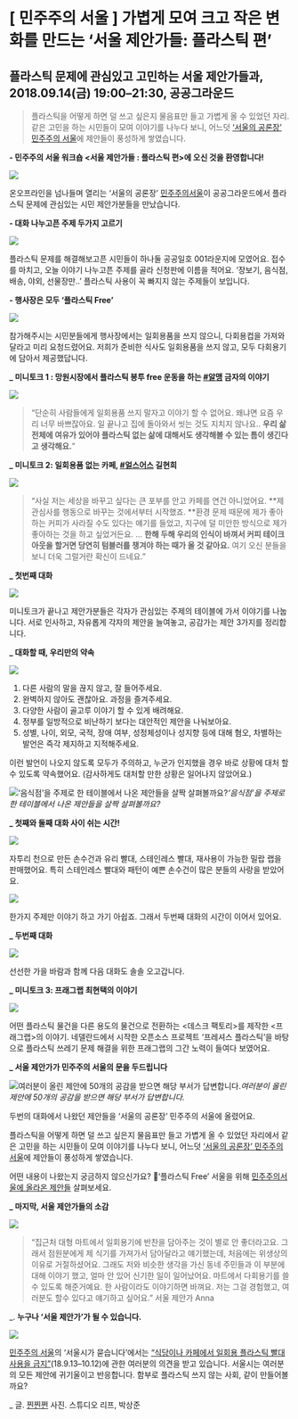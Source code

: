 
# [ 민주주의 서울 ] 가볍게 모여 크고 작은 변화를 만드는 ‘서울 제안가들&#58; 플라스틱 편’

## 플라스틱 문제에 관심있고 고민하는 서울 제안가들과, 2018.09.14(금) 19:00–21:30, 공공그라운드
> 플라스틱을 어떻게 하면 덜 쓰고 싶은지 물음표만 들고 가볍게 올 수 있었던 자리. 
같은 고민을 하는 시민들이 모여 이야기를 나누다 보니, 
어느덧 [‘서울의 공론장’ 민주주의 서울](http://democracy.seoul.go.kr/)에 제안들이 풍성하게 쌓였습니다.

**-
민주주의 서울 워크숍 &lt;서울 제안가들 : 플라스틱 편&gt;에 오신 것을 환영합니다!**

![](/assets/images/민주주의-서울-가볍게-모여-크고-작은-변화를-만드는-서울-제안가들-플라스틱-편/0*H_smVj6GjKgdfOLP)

온오프라인을 넘나들며 열리는 ‘서울의 공론장’ [민주주의서울](https://www.facebook.com/democracyseoul/?__xts__%5B0%5D=68.ARBpasWB2PQlUzSwhvw0x7mtxwoYad4C5u86Yh5U2p-51APfQvIadjk46Zng7SiCmWOaJ5hpQ6l-yrRnLJRvvQ5dMVks9ui45kP-5gnOexCQLjC_eRo7OydxJzlRG2maA137SGW_nbt2phs0CMoXUaxGMIrnjmPk-0mFoADzdq7VqFByYeMF)이 공공그라운드에서 플라스틱 문제에 관심있는 시민 제안가분들을 만났습니다.

**-
대화 나누고픈 주제 두가지 고르기**

![](/assets/images/민주주의-서울-가볍게-모여-크고-작은-변화를-만드는-서울-제안가들-플라스틱-편/0*TPs4ZbnGThaHoe6O)

플라스틱 문제를 해결해보고픈 시민들이 하나둘 공공일호 001라운지에 모였어요. 접수를 마치고, 오늘 이야기 나누고픈 주제를 골라 신청판에 이름을 적어요. ‘장보기, 음식점, 배송, 야외, 선물장만..’ 플라스틱 사용이 꼭 빠지지 않는 주제들이 보입니다.

**-
행사장은 모두 ‘플라스틱 Free’**

![](/assets/images/민주주의-서울-가볍게-모여-크고-작은-변화를-만드는-서울-제안가들-플라스틱-편/0*KIp4LbDXrbGxIOKN)

참가해주시는 시민분들에게 행사장에서는 일회용품을 쓰지 않으니, 다회용컵을 가져와달라고 미리 요청드렸어요. 저희가 준비한 식사도 일회용품을 쓰지 않고, 모두 다회용기에 담아서 제공했답니다.

**_
미니토크 1 : 망원시장에서 플라스틱 봉투 free 운동을 하는 [#알맹](https://www.facebook.com/hashtag/%EC%95%8C%EB%A7%B9) 금자의 이야기**

![](/assets/images/민주주의-서울-가볍게-모여-크고-작은-변화를-만드는-서울-제안가들-플라스틱-편/0*iDBjzd6VyZQyJkZY)
> “단순히 사람들에게 일회용품 쓰지 말자고 이야기 할 수 없어요. 왜냐면 요즘 우리 너무 바쁘잖아요. 일 끝나고 집에 돌아와서 씻는 것도 지치지 않나요.. **우리 삶 전체에 여유가 있어야 플라스틱 없는 삶에 대해서도 생각해볼 수 있는 틈이 생긴다고 생각해요.**”

**_
미니토크 2: 일회용품 없는 카페, [#얼스어스](https://www.facebook.com/hashtag/%EC%96%BC%EC%8A%A4%EC%96%B4%EC%8A%A4) 길현희**

![](/assets/images/민주주의-서울-가볍게-모여-크고-작은-변화를-만드는-서울-제안가들-플라스틱-편/0*DU_ccfQRm4CJSl6K)
> “사실 저는 세상을 바꾸고 싶다는 큰 포부를 안고 카페를 연건 아니었어요. **제 관심사를 행동으로 바꾸는 것에서부터 시작했죠. **환경 문제 때문에 제가 좋아하는 커피가 사라질 수도 있다는 얘기를 들었고, 지구에 덜 미안한 방식으로 제가 좋아하는 것을 하고 싶었거든요. 
…
**한해 두해 우리의 인식이 바껴서 커피 테이크 아웃을 할거면 당연히 텀블러를 챙겨야 하는 때가 올 것 같아요.** 여기 오신 분들을 보니 더욱 그럴거란 확신이 드네요.”

**_
첫번째 대화**

![](/assets/images/민주주의-서울-가볍게-모여-크고-작은-변화를-만드는-서울-제안가들-플라스틱-편/0*9LaJBOGTO0xZ5ZkE)

미니토크가 끝나고 제안가분들은 각자가 관심있는 주제의 테이블에 가서 이야기를 나눕니다. 서로 인사하고, 자유롭게 각자의 제안을 늘여놓고, 공감가는 제안 3가지를 정리합니다.

**_
대화할 때, 우리만의 약속**

![](/assets/images/민주주의-서울-가볍게-모여-크고-작은-변화를-만드는-서울-제안가들-플라스틱-편/0*lj0rbvxdgxfpvD65)

1. 다른 사람의 말을 끊지 않고, 잘 들어주세요.
2. 완벽하지 않아도 괜찮아요. 과정을 즐겨주세요.
3. 다양한 사람이 골고루 이야기 할 수 있게 배려해요.
4. 정부를 일방적으로 비난하기 보다는 대안적인 제안을 나눠보아요.
5. 성별, 나이, 외모, 국적, 장애 여부, 성정체성이나 성지향 등에 대해 혐오, 차별하는 발언은 즉각 제지하고 지적해주세요.

이런 발언이 나오지 않도록 모두가 주의하고, 누군가 인지했을 경우 바로 상황에 대처 할 수 있도록 약속했어요. (감사하게도 대처할 만한 상황은 일어나지 않았어요.)

![‘음식점’을 주제로 한 테이블에서 나온 제안들을 살짝 살펴볼까요?](/assets/images/민주주의-서울-가볍게-모여-크고-작은-변화를-만드는-서울-제안가들-플라스틱-편/0*TA8vOIlgA1Mw6Nxp)*‘음식점’을 주제로 한 테이블에서 나온 제안들을 살짝 살펴볼까요?*

**_
첫째와 둘째 대화 사이 쉬는 시간!**

![](/assets/images/민주주의-서울-가볍게-모여-크고-작은-변화를-만드는-서울-제안가들-플라스틱-편/0*NyjqkJ7GE97RJkha)

자투리 천으로 만든 손수건과 유리 빨대, 스테인레스 빨대, 재사용이 가능한 밀랍 랩을 판매했어요. 특히 스테인레스 빨대와 패턴이 예쁜 손수건이 많은 분들의 사랑을 받았어요.

![](/assets/images/민주주의-서울-가볍게-모여-크고-작은-변화를-만드는-서울-제안가들-플라스틱-편/0*v7Ys7hPqjJOJjDUK)

한가지 주제만 이야기 하고 가기 아쉽죠. 그래서 두번째 대화의 시간이 이어서 있어요.

**_
두번째 대화**

![](/assets/images/민주주의-서울-가볍게-모여-크고-작은-변화를-만드는-서울-제안가들-플라스틱-편/0*6t3mL1vofIhzo83J)

선선한 가을 바람과 함께 다음 대화도 솔솔 오고갑니다.

**_
미니토크 3: 프래그랩 최현택의 이야기**

![](/assets/images/민주주의-서울-가볍게-모여-크고-작은-변화를-만드는-서울-제안가들-플라스틱-편/0*RAaPbP8mdgbMvgNY)

어떤 플라스틱 물건을 다른 용도의 물건으로 전환하는 &lt;데스크 팩토리&gt;를 제작한 &lt;프래그랩&gt;의 이야기. 네델란드에서 시작한 오픈소스 프로젝트 ‘프레셔스 플라스틱’을 바탕으로 플라스틱 쓰레기 문제 해결을 위한 프래그랩의 그간 노력이 들여다 보였어요.

**_
서울 제안가가 민주주의 서울의 문을 두드립니다**

![여러분이 올린 제안에 50개의 공감을 받으면 해당 부서가 답변합니다.](/assets/images/민주주의-서울-가볍게-모여-크고-작은-변화를-만드는-서울-제안가들-플라스틱-편/0*KSlKrJV0TECn3K6h)*여러분이 올린 제안에 50개의 공감을 받으면 해당 부서가 답변합니다.*

두번의 대화에서 나왔던 제안들을 ‘서울의 공론장’ 민주주의 서울에 올렸어요.

플라스틱을 어떻게 하면 덜 쓰고 싶은지 물음표만 들고 가볍게 올 수 있었던 자리에서 같은 고민을 하는 시민들이 모여 이야기를 나누다 보니, 어느덧 [‘서울의 공론장’ 민주주의 서울](http://democracy.seoul.go.kr/)에 제안들이 풍성하게 쌓였습니다.

어떤 내용이 나왔는지 궁금하지 않으신가요?
🥤‘플라스틱 Free’ 서울을 위해 [민주주의서울에 올라온 제안들](http://bit.ly/2NeP7Mo) 살펴보세요.

**_
마지막, 서울 제안가들의 소감**

![](/assets/images/민주주의-서울-가볍게-모여-크고-작은-변화를-만드는-서울-제안가들-플라스틱-편/0*sdhFXWV9LbTw-OiZ)
> “집근처 대형 마트에서 일회용기에 반찬을 담아주는 것이 별로 안 좋더라고요. 그래서 점원분에게 제 식기를 가져가서 담아달라고 얘기했는데, 처음에는 위생상의 이유로 거절하셨어요. 그래도 저와 비슷한 생각을 가신 동네 주민들과 이 부분에 대해 이야기 했고, 얼마 안 있어 신기한 일이 일어났어요. 마트에서 다회용기를 쓸 수 있도록 해준거예요. 한 사람이라도 이야기하면 바껴요. 저는 그걸 경험했고, 여러분도 할수 있다고 얘기하고 싶어요.”
> 서울 제안가 Anna

_.
**누구나 ‘서울 제안가’가 될 수 있습니다.**

![](/assets/images/민주주의-서울-가볍게-모여-크고-작은-변화를-만드는-서울-제안가들-플라스틱-편/0*jtcubXMuLAQekC3S.png)

[민주주의 서울](https://www.facebook.com/democracyseoul/)의 ‘서울시가 묻습니다’에서는 [“식당이나 카페에서 일회용 플라스틱 빨대 사용을 금지”](http://bit.ly/2x6lYc8)(18.9.13–10.12)에 관한 여러분의 의견을 받고 있습니다. 서울시는 여러분의 모든 제안에 귀기울이고 반응합니다. 함부로 플라스틱 쓰지 않는 사회, 같이 만들어볼까요?

_
글. [찐찐쩐](https://twitter.com/JINJINZHEN)
사진. 스튜디오 리프, 박상준